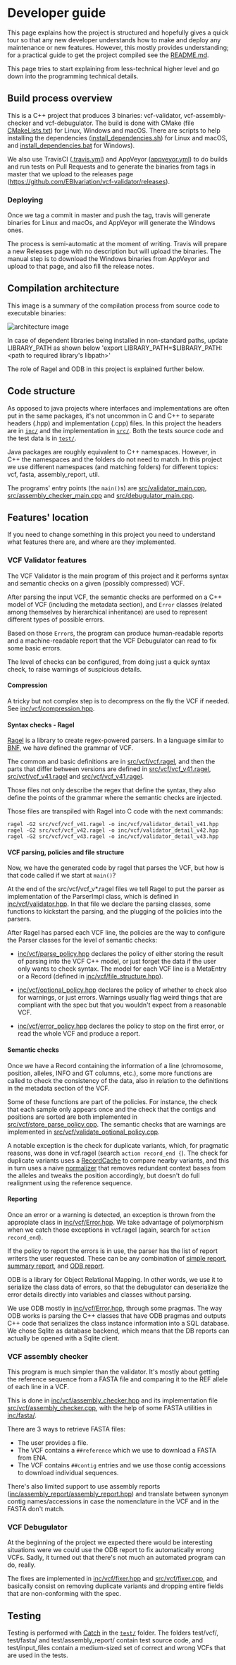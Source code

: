 # Developer guide

This page explains how the project is structured and hopefully gives a quick
tour so that any new developer understands how to make and deploy any
maintenance or new features. However, this mostly provides understanding; for a
practical guide to get the project compiled see the [README.md](../README.md).

This page tries to start explaining from less-technical higher level and go down
into the programming technical details.


## Build process overview

This is a C++ project that produces 3 binaries: vcf-validator,
vcf-assembly-checker and vcf-debugulator. The build is done with CMake (file
[CMakeLists.txt](../CMakeLists.txt)) for Linux, Windows and macOS. There are
scripts to help installing the dependencies
([install_dependencies.sh](../install_dependencies.sh)) for Linux and macOS, and
[install_dependencies.bat](../install_dependencies.bat) for Windows).

We also use TravisCI ([.travis.yml](../.travis.yml)) and AppVeyor
([appveyor.yml](../appveyor.yml)) to do builds and run tests on Pull Requests
and to generate the binaries from tags in master that we upload to the releases
page (https://github.com/EBIvariation/vcf-validator/releases).

### Deploying

Once we tag a commit in master and push the tag, travis will generate binaries
for Linux and macOs, and AppVeyor will generate the Windows ones.

The process is semi-automatic at the moment of writing. Travis will prepare a
new Releases page with no description but will upload the binaries. The manual
step is to download the Windows binaries from AppVeyor and upload to that page,
and also fill the release notes.


## Compilation architecture

This image is a summary of the compilation process from source code to
executable binaries:

![architecture image](img/VCF-validator-architecture.png)

In case of dependent libraries being installed in non-standard paths,
update LIBRARY_PATH as shown below
  'export LIBRARY_PATH=$LIBRARY_PATH:<path to required library's libpath>'

The role of Ragel and ODB in this project is explained further below.

## Code structure

As opposed to java projects where interfaces and implementations are often put
in the same packages, it's not uncommon in C and C++ to separate headers (.hpp)
and implementation (.cpp) files. In this project the headers are in
[`inc/`](../inc/) and the implementation in [`src/`](../src/). Both the tests
source code and the test data is in [`test/`](../test/).

Java packages are roughly equivalent to C++ namespaces. However, in C++ the
namespaces and the folders do not need to match. In this project we use
different namespaces (and matching folders) for different topics: vcf, fasta,
assembly_report, util.

The programs' entry points (the `main()`s) are
[src/validator_main.cpp](../src/validator_main.cpp),
[src/assembly_checker_main.cpp](../src/assembly_checker_main.cpp) and
[src/debugulator_main.cpp](../src/debugulator_main.cpp).

## Features' location

If you need to change something in this project you need to understand what
features there are, and where are they implemented.

### VCF Validator features

The VCF Validator is the main program of this project and it performs syntax and
semantic checks on a given (possibly compressed) VCF.

After parsing the input VCF, the semantic checks are performed on a C++ model of
VCF (including the metadata section), and `Error` classes (related among
themselves by hierarchical inheritance) are used to represent different types of
possible errors.

Based on those `Error`s, the program can produce human-readable reports and a
machine-readable report that the VCF Debugulator can read to fix some basic
errors.

The level of checks can be configured, from doing just a quick syntax check, to
raise warnings of suspicious details.

#### Compression

A tricky but not complex step is to decompress on the fly the VCF if needed.
See [inc/vcf/compression.hpp](../inc/vcf/compression.hpp).

#### Syntax checks - Ragel

[Ragel](http://www.colm.net/open-source/ragel/) is a library to create
regex-powered parsers. In a language similar to
[BNF](https://en.wikipedia.org/wiki/Backus%E2%80%93Naur_form), we have defined
the grammar of VCF.

The common and basic definitions are in
[src/vcf/vcf.ragel](../src/vcf/vcf.ragel), and then the parts that differ
between versions are defined in
[src/vcf/vcf_v41.ragel](../src/vcf/vcf_v41.ragel),
[src/vcf/vcf_v41.ragel](../src/vcf/vcf_v41.ragel) and
[src/vcf/vcf_v41.ragel](../src/vcf/vcf_v41.ragel).

Those files not only describe the regex that define the syntax, they also define
the points of the grammar where the semantic checks are injected.

Those files are transpiled with Ragel into C code with the next commands:
```
ragel -G2 src/vcf/vcf_v41.ragel -o inc/vcf/validator_detail_v41.hpp
ragel -G2 src/vcf/vcf_v42.ragel -o inc/vcf/validator_detail_v42.hpp
ragel -G2 src/vcf/vcf_v43.ragel -o inc/vcf/validator_detail_v43.hpp
```

#### VCF parsing, policies and file structure

Now, we have the generated code by ragel that parses the VCF, but how is that
code called if we start at `main()`?

At the end of the src/vcf/vcf_v*.ragel files we tell Ragel to put the parser as
implementation of the ParserImpl class, which is defined in
[inc/vcf/validator.hpp](../inc/vcf/validator.hpp). In that file we declare the
parsing classes, some functions to kickstart the parsing, and the plugging of
the policies into the parsers.

After Ragel has parsed each VCF line, the policies are the way to configure the
Parser classes for the level of semantic checks:

- [inc/vcf/parse_policy.hpp](../inc/vcf/parse_policy.hpp) declares the policy of
  either storing the result of parsing into the VCF C++ model, or just forget
  the data if the user only wants to check syntax. The model for each VCF line
  is a MetaEntry or a Record (defined in
  [inc/vcf/file_structure.hpp](../inc/vcf/file_structure.hpp)).

- [inc/vcf/optional_policy.hpp](../inc/vcf/optional_policy.hpp) declares the
  policy of whether to check also for warnings, or just errors. Warnings usually
  flag weird things that are compliant with the spec but that you wouldn't expect
  from a reasonable VCF.

- [inc/vcf/error_policy.hpp](../inc/vcf/error_policy.hpp) declares the policy to
  stop on the first error, or read the whole VCF and produce a report.


#### Semantic checks

Once we have a Record containing the information of a line (chromosome,
position, alleles, INFO and GT columns, etc.), some more functions are called to
check the consistency of the data, also in relation to the definitions in the
metadata section of the VCF.

Some of these functions are part of the policies. For instance, the check that
each sample only appears once and the check that the contigs and positions are
sorted are both implemented in
[src/vcf/store_parse_policy.cpp](../src/vcf/store_parse_policy.cpp). The
semantic checks that are warnings are implemented in
[src/vcf/validate_optional_policy.cpp](../src/vcf/validate_optional_policy.cpp).

A notable exception is the check for duplicate variants, which, for pragmatic
reasons, was done in vcf.ragel (search `action record_end {`). The check for
duplicate variants uses a [RecordCache](../inc/vcf/record_cache.hpp) to compare
nearby variants, and this in turn uses a naive
[normalizer](../inc/vcf/normalizer.hpp) that removes redundant context bases
from the alleles and tweaks the position accordingly, but doesn't do full
realignment using the reference sequence.


#### Reporting

Once an error or a warning is detected, an exception is thrown from the
appropiate class in [inc/vcf/Error.hpp](../inc/vcf/Error.hpp). We take advantage
of polymorphism when we catch those exceptions in vcf.ragel (again, search for
`action record_end`).

If the policy to report the errors is in use, the parser has the list of
report writers the user requested. These can be any combination of
[simple report](../inc/vcf/record.hpp), [summary
report](../inc/vcf/summary_report_writer.hpp), and [ODB
report](../inc/vcf/odb_report.hpp).

ODB is a library for Object Relational Mapping. In other words, we use it to
serialize the class data of errors, so that the debugulator can deserialize
the error details directly into variables and classes without parsing.

We use ODB mostly in [inc/vcf/Error.hpp](../inc/vcf/error.hpp), through some
pragmas. The way ODB works is parsing the C++ classes that have ODB pragmas and
outputs C++ code that serializes the class instance information into a SQL
database. We chose Sqlite as database backend, which means that the DB reports
can actually be opened with a Sqlite client.

### VCF assembly checker

This program is much simpler than the validator. It's mostly about getting the
reference sequence from a FASTA file and comparing it to the REF allele of each
line in a VCF.

This is done in [inc/vcf/assembly_checker.hpp](../inc/vcf/assembly_checker.hpp)
and its implementation file
[src/vcf/assembly_checker.cpp](../src/vcf/assembly_checker.cpp), with the help
of some FASTA utilities in [inc/fasta/](../inc/fasta).

There are 3 ways to retrieve FASTA files:

- The user provides a file.
- The VCF contains a `##reference` which we use to download a FASTA from ENA.
- The VCF contains `##contig` entries and we use those contig accessions to
  download individual sequences.

There's also limited support to use assembly reports
([inc/assembly_report/assembly_report.hpp](../inc/assembly_report/assembly_report.hpp))
and translate between synonym contig names/accessions in case the nomenclature
in the VCF and in the FASTA don't match.

### VCF Debugulator

At the beginning of the project we expected there would be interesting
situations were we could use the ODB report to fix automatically wrong VCFs.
Sadly, it turned out that there's not much an automated program can do, really.

The fixes are implemented in [inc/vcf/fixer.hpp](../inc/vcf/fixer.hpp) and 
[src/vcf/fixer.cpp](../src/vcf/fixer.cpp), and basically consist on removing
duplicate variants and dropping entire fields that are non-conforming with the
spec.

## Testing

Testing is performed with [Catch](https://github.com/catchorg/Catch2) in the
[`test/`](../test/) folder. The folders test/vcf/, test/fasta/ and
test/assembly_report/ contain test source code, and test/input_files contain a
medium-sized set of correct and wrong VCFs that are used in the tests.

